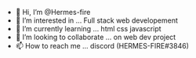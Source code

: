 - 👋 Hi, I’m @Hermes-fire
- 👀 I’m interested in ... Full stack web developement
- 🌱 I’m currently learning ... html css javascript
- 💞️ I’m looking to collaborate ... on web dev project
- 📫 How to reach me ... discord (HERMES-FIRE#3846)
